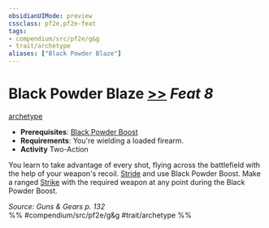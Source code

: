 ```yaml
---
obsidianUIMode: preview
cssclass: pf2e,pf2e-feat
tags:
- compendium/src/pf2e/g&g
- trait/archetype
aliases: ["Black Powder Blaze"]
---
```

# Black Powder Blaze  [>>](../../rules/core-rulebook/chapter-9-playing-the-game.md#Actions "Two-Action") *Feat 8*  
[archetype](../../rules/traits/archetype.md)  

- **Prerequisites**: [Black Powder Boost](black-powder-boost-g-g.md)
- **Requirements**: You're wielding a loaded firearm.
- **Activity** Two-Action

You learn to take advantage of every shot, flying across the battlefield with the help of your weapon's recoil. [Stride](../../rules/actions/stride.md) and use Black Powder Boost. Make a ranged [Strike](../../rules/actions/strike.md) with the required weapon at any point during the Black Powder Boost.

*Source: Guns & Gears p. 132*  
%% #compendium/src/pf2e/g&g #trait/archetype %%